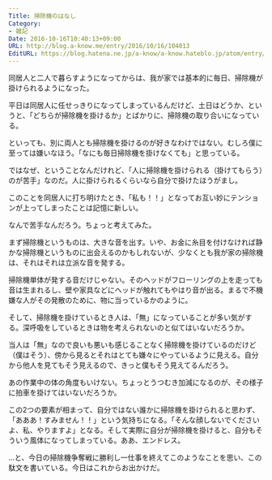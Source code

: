 ```yaml
---
Title: 掃除機のはなし
Category:
- 雑記
Date: 2016-10-16T10:40:13+09:00
URL: http://blog.a-know.me/entry/2016/10/16/104013
EditURL: https://blog.hatena.ne.jp/a-know/a-know.hateblo.jp/atom/entry/10328749687189647424
---
```


同居人と二人で暮らすようになってからは、我が家では基本的に毎日、掃除機が掛けられるようになった。


平日は同居人に任せっきりになってしまっているんだけど、土日はどうか、というと、「どちらが掃除機を掛けるか」とばかりに、掃除機の取り合いになっている。


といっても、別に両人とも掃除機を掛けるのが好きなわけではない。むしろ僕に至っては嫌いなほう。「なにも毎日掃除機を掛けなくても」と思っている。



<!-- more -->



ではなぜ、ということなんだけれど、「人に掃除機を掛けられる（掛けてもらう）のが苦手」なのだ。人に掛けられるくらいなら自分で掛けたほうがまし。


このことを同居人に打ち明けたとき、「私も！！」となってお互い妙にテンションが上ってしまったことは記憶に新しい。


なんで苦手なんだろう。ちょっと考えてみた。


まず掃除機というものは、大きな音を出す。いや、お金に糸目を付けなければ静かな掃除機というものに出会えるのかもしれないが、少なくとも我が家の掃除機は、それはそれは立派な音を発する。


掃除機単体が発する音だけじゃない。そのヘッドがフローリングの上を走っても音は生まれるし、壁や家具などにヘッドが触れてもやはり音が出る。まるで不機嫌な人がその発散のために、物に当っているかのように。


そして、掃除機を掛けているとき人は、「無」になっていることが多い気がする。深呼吸をしているときは物を考えられないのと似てはいないだろうか。


当人は「無」なので良いも悪いも感じることなく掃除機を掛けているのだけど（僕はそう）、傍から見るとそれはとても嫌々にやっているように見える。自分から他人を見てもそう見えるので、きっと僕もそう見えてるんだろう。


あの作業中の体の角度もいけない。ちょっとうつむき加減になるのが、その様子に拍車を掛けてはいないだろうか。


この2つの要素が相まって、自分ではない誰かに掃除機を掛けられると思わず、「あああ！すみません！！」という気持ちになる。「そんな顔しないでくださいよ、私、やりますよ」となる。そして実際に自分が掃除機を掛けると、自分もそういう風体になってしまっている。ああ、エンドレス。


...と、今日の掃除機争奪戦に勝利し一仕事を終えてこのようなことを思い、この駄文を書いている。今日はこれからお出かけだ。
